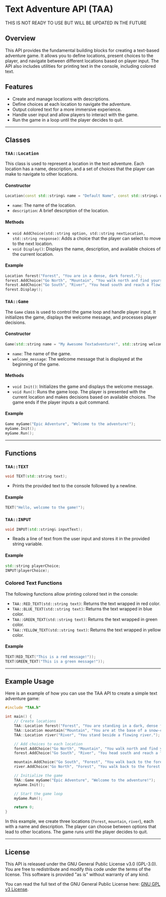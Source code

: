 # Text Adventure API (TAA)

THIS IS NOT READY TO USE BUT WILL BE UPDATED IN THE FUTURE

## Overview

This API provides the fundamental building blocks for creating a text-based adventure game. It allows you to define locations, present choices to the player, and navigate between different locations based on player input. The API also includes utilities for printing text in the console, including colored text.

## Features

- Create and manage locations with descriptions.
- Define choices at each location to navigate the adventure.
- Output colored text for a more immersive experience.
- Handle user input and allow players to interact with the game.
- Run the game in a loop until the player decides to quit.

---

## Classes

### `TAA::Location`

This class is used to represent a location in the text adventure. Each location has a name, description, and a set of choices that the player can make to navigate to other locations.

#### Constructor

```cpp
Location(const std::string& name = "Default Name", const std::string& description = "Default Description");
```

- `name`: The name of the location.
- `description`: A brief description of the location.

#### Methods

- `void AddChoice(std::string option, std::string nextLocation, std::string response)`: Adds a choice that the player can select to move to the next location.
- `void Display()`: Displays the name, description, and available choices of the current location.

#### Example

```cpp
Location forest("Forest", "You are in a dense, dark forest.");
forest.AddChoice("Go North", "Mountain", "You walk north and find yourself at the foot of a mountain.");
forest.AddChoice("Go South", "River", "You head south and reach a flowing river.");
forest.Display();
```

### `TAA::Game`

The `Game` class is used to control the game loop and handle player input. It initializes the game, displays the welcome message, and processes player decisions.

#### Constructor

```cpp
Game(std::string name = "My Awesome Textadventure!", std::string welcome_message = "");
```

- `name`: The name of the game.
- `welcome_message`: The welcome message that is displayed at the beginning of the game.

#### Methods

- `void Init()`: Initializes the game and displays the welcome message.
- `void Run()`: Runs the game loop. The player is presented with the current location and makes decisions based on available choices. The game ends if the player inputs a quit command.

#### Example

```cpp
Game myGame("Epic Adventure", "Welcome to the adventure!");
myGame.Init();
myGame.Run();
```

---

## Functions

### `TAA::TEXT`

```cpp
void TEXT(std::string text);
```

- Prints the provided text to the console followed by a newline.

#### Example

```cpp
TEXT("Hello, welcome to the game!");
```

### `TAA::INPUT`

```cpp
void INPUT(std::string& inputText);
```

- Reads a line of text from the user input and stores it in the provided string variable.

#### Example

```cpp
std::string playerChoice;
INPUT(playerChoice);
```

### Colored Text Functions

The following functions allow printing colored text in the console:

- `TAA::RED_TEXT(std::string text)`: Returns the text wrapped in red color.
- `TAA::BLUE_TEXT(std::string text)`: Returns the text wrapped in blue color.
- `TAA::GREEN_TEXT(std::string text)`: Returns the text wrapped in green color.
- `TAA::YELLOW_TEXT(std::string text)`: Returns the text wrapped in yellow color.

#### Example

```cpp
TEXT(RED_TEXT("This is a red message!"));
TEXT(GREEN_TEXT("This is a green message!"));
```

---

## Example Usage

Here is an example of how you can use the TAA API to create a simple text adventure game:

```cpp
#include "TAA.h"

int main() {
    // Create locations
    TAA::Location forest("Forest", "You are standing in a dark, dense forest.");
    TAA::Location mountain("Mountain", "You are at the base of a snow-capped mountain.");
    TAA::Location river("River", "You stand beside a flowing river.");

    // Add choices to each location
    forest.AddChoice("Go North", "Mountain", "You walk north and find yourself at the foot of a mountain.");
    forest.AddChoice("Go South", "River", "You head south and reach a flowing river.");

    mountain.AddChoice("Go South", "Forest", "You walk back to the forest.");
    river.AddChoice("Go North", "Forest", "You walk back to the forest.");

    // Initialize the game
    TAA::Game myGame("Epic Adventure", "Welcome to the adventure!");
    myGame.Init();

    // Start the game loop
    myGame.Run();

    return 0;
}
```

In this example, we create three locations (`forest`, `mountain`, `river`), each with a name and description. The player can choose between options that lead to other locations. The game runs until the player decides to quit.

---

## License

This API is released under the GNU General Public License v3.0 (GPL-3.0). You are free to redistribute and modify this code under the terms of the license. This software is provided "as is" without warranty of any kind.

You can read the full text of the GNU General Public License here: [GNU GPL v3 License](https://www.gnu.org/licenses/gpl-3.0.html).
